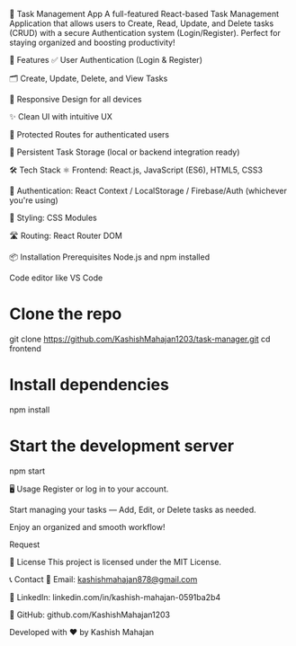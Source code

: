 📝 Task Management App
A full-featured React-based Task Management Application that allows users to Create, Read, Update, and Delete tasks (CRUD) with a secure Authentication system (Login/Register). Perfect for staying organized and boosting productivity!


🔧 Features
✅ User Authentication (Login & Register)

🗂️ Create, Update, Delete, and View Tasks

📱 Responsive Design for all devices

✨ Clean UI with intuitive UX

🔐 Protected Routes for authenticated users

💾 Persistent Task Storage (local or backend integration ready)


🛠 Tech Stack
⚛️ Frontend: React.js, JavaScript (ES6), HTML5, CSS3

🔐 Authentication: React Context / LocalStorage / Firebase/Auth (whichever you're using)

🎨 Styling: CSS Modules

🛣️ Routing: React Router DOM

📦 Installation
Prerequisites
Node.js and npm installed

Code editor like VS Code

# Clone the repo
git clone https://github.com/KashishMahajan1203/task-manager.git
cd frontend

# Install dependencies
npm install

# Start the development server
npm start

🖥️ Usage
Register or log in to your account.

Start managing your tasks — Add, Edit, or Delete tasks as needed.

Enjoy an organized and smooth workflow!


Request

📄 License
This project is licensed under the MIT License.


📞 Contact
📧 Email: kashishmahajan878@gmail.com

💼 LinkedIn: linkedin.com/in/kashish-mahajan-0591ba2b4

🐙 GitHub: github.com/KashishMahajan1203

Developed with ❤️ by Kashish Mahajan













